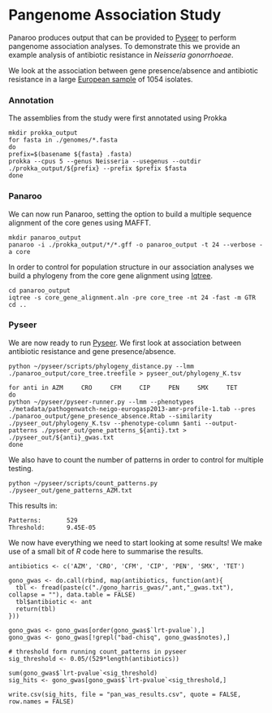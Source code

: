 # Pangenome Association Study

Panaroo produces output that can be provided to [Pyseer](https://pyseer.readthedocs.io/en/master/) to perform pangenome association analyses. To demonstrate this we provide an example analysis of antibiotic resistance in *Neisseria gonorrhoeae*.

We look at the association between gene presence/absence and antibiotic resistance in a large [European sample](https://www-sciencedirect-com.ezp.lib.cam.ac.uk/science/article/pii/S1473309918302251?via%3Dihub) of 1054 isolates.


### Annotation

The assemblies from the study were first annotated using Prokka

```
mkdir prokka_output
for fasta in ./genomes/*.fasta
do
prefix=$(basename ${fasta} .fasta)
prokka --cpus 5 --genus Neisseria --usegenus --outdir ./prokka_output/${prefix} --prefix $prefix $fasta
done
```

### Panaroo

We can now run Panaroo, setting the option to build a multiple sequence alignment of the core genes using MAFFT.

```
mkdir panaroo_output
panaroo -i ./prokka_output/*/*.gff -o panaroo_output -t 24 --verbose -a core
```

In order to control for population structure in our association analyses we build a phylogeny from the core gene alignment using [Iqtree](http://www.iqtree.org/). 

```
cd panaroo_output
iqtree -s core_gene_alignment.aln -pre core_tree -nt 24 -fast -m GTR
cd ..
```

### Pyseer

We are now ready to run [Pyseer](https://pyseer.readthedocs.io/en/master/). We first look at association between antibiotic resistance and gene presence/absence.

```
python ~/pyseer/scripts/phylogeny_distance.py --lmm ./panaroo_output/core_tree.treefile > pyseer_out/phylogeny_K.tsv

for anti in AZM     CRO     CFM     CIP     PEN     SMX     TET
do
python ~/pyseer/pyseer-runner.py --lmm --phenotypes ./metadata/pathogenwatch-neigo-eurogasp2013-amr-profile-1.tab --pres ./panaroo_output/gene_presence_absence.Rtab --similarity ./pyseer_out/phylogeny_K.tsv --phenotype-column $anti --output-patterns ./pyseer_out/gene_patterns_${anti}.txt > ./pyseer_out/${anti}_gwas.txt
done
```

We also have to count the number of patterns in order to control for multiple testing.

```
python ~/pyseer/scripts/count_patterns.py ./pyseer_out/gene_patterns_AZM.txt
```

This results in:

```
Patterns:       529
Threshold:      9.45E-05
```

We now have everything we need to start looking at some results! We make use of a small bit of *R* code here to summarise the results.

```{r}
antibiotics <- c('AZM', 'CRO', 'CFM', 'CIP', 'PEN', 'SMX', 'TET')

gono_gwas <- do.call(rbind, map(antibiotics, function(ant){
  tbl <- fread(paste(c("./gono_harris_gwas/",ant,"_gwas.txt"), collapse = ""), data.table = FALSE)
  tbl$antibiotic <- ant
  return(tbl)
}))

gono_gwas <- gono_gwas[order(gono_gwas$`lrt-pvalue`),]
gono_gwas <- gono_gwas[!grepl("bad-chisq", gono_gwas$notes),]

# threshold form running count_patterns in pyseer
sig_threshold <- 0.05/(529*length(antibiotics))

sum(gono_gwas$`lrt-pvalue`<sig_threshold)
sig_hits <- gono_gwas[gono_gwas$`lrt-pvalue`<sig_threshold,]

write.csv(sig_hits, file = "pan_was_results.csv", quote = FALSE, row.names = FALSE)
```

